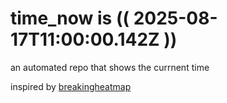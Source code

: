 # time_now is (( 2025-08-17T11:00:00.142Z ))

an automated repo that shows the currnent time

inspired by [breakingheatmap](https://github.com/breakingheatmap/breakingheatmap)